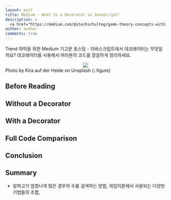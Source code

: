 ```yaml
---
layout: post
title: Medium - What Is a Decorator in JavaScript?
description: >
  <a href="https://medium.com/@stechschulteg/game-theory-concepts-within-alphago-2443bbca36e0"> 원문 - Moon </a>
author: author
comments: true
---
```


Trend 파악을 위한 Medium 기고문 포스팅 - 자바스크립트에서 데코레이터는 무엇일까요? 데코레이터를 사용해서 여러분의 코드를 깔끔하게 정리하세요.

<center>
<img src="https://miro.medium.com/max/1400/0*OwtS7Vl2vPCIJa49"/>
</center>
Photo by Kira auf der Heide on Unsplash
{:.figure}

## Before Reading

## Without a Decorator

## With a Decorator

## Full Code Comparison

## Conclusion

## Summary
* 알파고가 엄청나게 많은 경우의 수를 검색하는 방법, 게임이론에서 사용되는 다양한 기법들의 조합,
